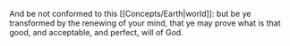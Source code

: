 And be not conformed to this [[Concepts/Earth\|world]]: but be ye transformed by the renewing of your mind, that ye may prove what is that good, and acceptable, and perfect, will of God.

